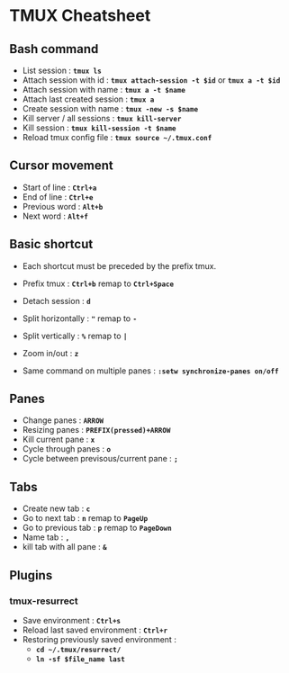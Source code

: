 # TMUX Cheatsheet 

## Bash command
- List   session : **`tmux ls`**
- Attach session with id : **`tmux attach-session -t $id`** or **`tmux a -t $id`**
- Attach session with name : **`tmux a -t $name`**
- Attach last created session : **`tmux a`**
- Create session with name : **`tmux -new -s $name`** 
- Kill server / all sessions : **`tmux kill-server`**
- Kill session : **`tmux kill-session -t $name`**
- Reload tmux config file : **`tmux source ~/.tmux.conf`**

## Cursor movement
- Start of line : **`Ctrl+a`**
- End of line : **`Ctrl+e`**
- Previous word : **`Alt+b`**
- Next word : **`Alt+f`**


## Basic shortcut
- Each shortcut must be preceded by the prefix tmux. 
- Prefix tmux : **`Ctrl+b`** remap to **`Ctrl+Space`**

- Detach session : **`d`**
- Split horizontally : **`"`** remap to **`-`** 
- Split vertically : **`%`** remap to **`|`**
- Zoom in/out : **`z`**
- Same command on multiple panes : **`:setw synchronize-panes on/off`**

## Panes
- Change panes : **`ARROW`**
- Resizing panes : **`PREFIX(pressed)+ARROW`**
- Kill current pane : **`x`**
- Cycle through panes : **`o`**
- Cycle between previsous/current pane : **`;`**

## Tabs
- Create new tab : **`c`**
- Go to next tab : **`n`** remap to **`PageUp`**
- Go to previous tab : **`p`** remap to **`PageDown`**
- Name tab : **`,`**
- kill tab with all pane : **`&`**

## Plugins

### tmux-resurrect
- Save environment : **`Ctrl+s`**
- Reload last saved environment : **`Ctrl+r`**
- Restoring previously saved environment : 
    - **`cd ~/.tmux/resurrect/`**
    - **`ln -sf $file_name last`**
